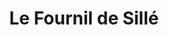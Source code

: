 ---
title: "Le Fournil de Sillé"
url: /sille-le-guillaume/le-fournil-de-sille/
shop: boulangerie
---